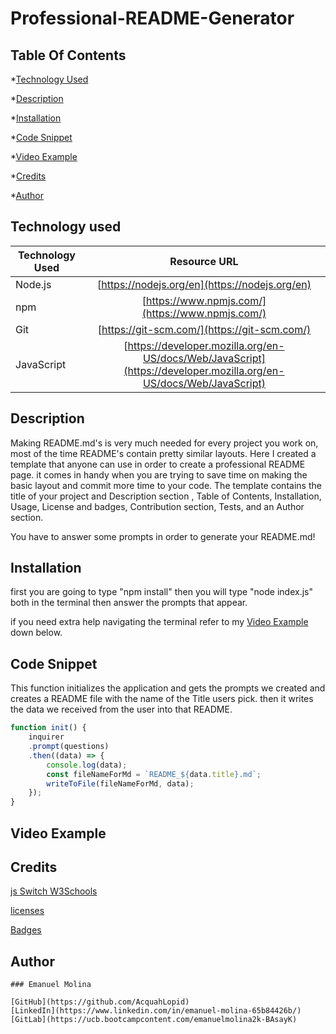 # Professional-README-Generator

## Table Of Contents
*[Technology Used](#technology-used)

*[Description](#description)

*[Installation](#installation)

*[Code Snippet](#code-snippet)

*[Video Example](#video-example)

*[Credits](#credits)

*[Author](#author)

## Technology used

| Technology Used         | Resource URL  |
| -------------           |:-------------:|
| Node.js                 | [https://nodejs.org/en](https://nodejs.org/en) | 
| npm                     | [https://www.npmjs.com/](https://www.npmjs.com/)      |
| Git                     | [https://git-scm.com/](https://git-scm.com/)     | 
| JavaScript              | [https://developer.mozilla.org/en-US/docs/Web/JavaScript](https://developer.mozilla.org/en-US/docs/Web/JavaScript) |

## Description
Making README.md's is very much needed for every project you work on, most of the time README's contain pretty similar layouts. Here I created a template that anyone can use in order to create a professional README page. it comes in handy when you are trying to save time on making the basic layout and commit more time to your code. The template contains the title of your project and Description section , Table of Contents, Installation, Usage, License and badges, Contribution section, Tests, and an Author section. 

You have to answer some prompts in order to generate your README.md!

## Installation
first you are going to type "npm install" then you will type "node index.js" both in the terminal then answer the prompts that appear.

if you need extra help navigating the terminal refer to my [Video Example](#video-example) down below.
## Code Snippet
This function initializes the application and gets the prompts we created and creates a README file with the name of the Title users pick. then it writes the data we received from the user into that README.

```JavaScript
function init() {
    inquirer 
    .prompt(questions)
    .then((data) => {
        console.log(data);
        const fileNameForMd = `README_${data.title}.md`;
        writeToFile(fileNameForMd, data);
    });
}
```
## Video Example

## Credits
[js Switch W3Schools](https://www.w3schools.com/js/js_switch.asp)

[licenses](https://choosealicense.com/community/)

[Badges](https://naereen.github.io/badges/)



## Author
```MD
### Emanuel Molina

[GitHub](https://github.com/AcquahLopid)
[LinkedIn](https://www.linkedin.com/in/emanuel-molina-65b84426b/)
[GitLab](https://ucb.bootcampcontent.com/emanuelmolina2k-BAsayK)

```